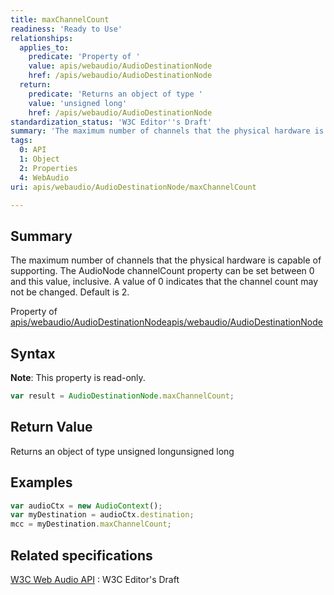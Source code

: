 ```yaml
---
title: maxChannelCount
readiness: 'Ready to Use'
relationships:
  applies_to:
    predicate: 'Property of '
    value: apis/webaudio/AudioDestinationNode
    href: /apis/webaudio/AudioDestinationNode
  return:
    predicate: 'Returns an object of type '
    value: 'unsigned long'
    href: /apis/webaudio/AudioDestinationNode
standardization_status: 'W3C Editor''s Draft'
summary: 'The maximum number of channels that the physical hardware is capable of supporting. The AudioNode channelCount property can be set between 0 and this value, inclusive. A value of 0 indicates that the channel count may not be changed. Default is 2.'
tags:
  0: API
  1: Object
  2: Properties
  4: WebAudio
uri: apis/webaudio/AudioDestinationNode/maxChannelCount

---
```

## <span>Summary</span>

The maximum number of channels that the physical hardware is capable of supporting. The AudioNode channelCount property can be set between 0 and this value, inclusive. A value of 0 indicates that the channel count may not be changed. Default is 2.

Property of [apis/webaudio/AudioDestinationNode](/apis/webaudio/AudioDestinationNode)[apis/webaudio/AudioDestinationNode](/apis/webaudio/AudioDestinationNode)

## <span>Syntax</span>

**Note**: This property is read-only.

``` js
var result = AudioDestinationNode.maxChannelCount;
```

## <span>Return Value</span>

Returns an object of type unsigned longunsigned long

## <span>Examples</span>

``` js
var audioCtx = new AudioContext();
var myDestination = audioCtx.destination;
mcc = myDestination.maxChannelCount;
```

## <span>Related specifications</span>

[W3C Web Audio API](http://webaudio.github.io/web-audio-api/)
:   W3C Editor's Draft
